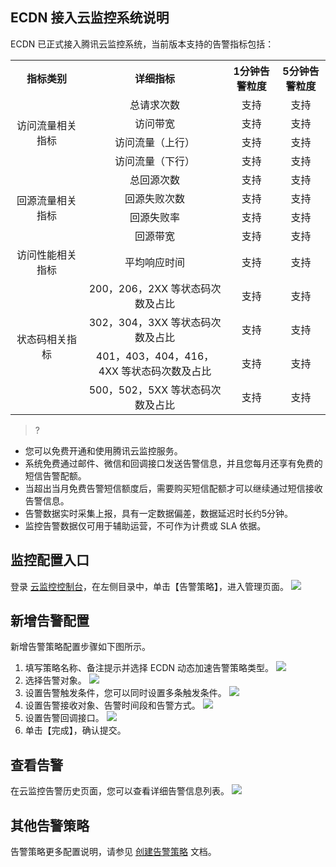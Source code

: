 ## ECDN 接入云监控系统说明

ECDN 已正式接入腾讯云监控系统，当前版本支持的告警指标包括：

<table style="display:table;">
	<tbody>
		<tr>
			<th colspan="1" style="text-align: center;width: 100px;"> 指标类别 </th>
			<th colspan="1" style="text-align: center"> 详细指标 </th>
			<th colspan="1" style="text-align: center"> 1分钟告警粒度 </th>
			<th colspan="1" style="text-align: center"> 5分钟告警粒度 </th>
		</tr>
		<tr>
			<td rowspan="4" style="text-align: center;width: 100px;"> 访问流量相关指标 </td>
			<td colspan="1" style="text-align: center"> 总请求次数 </td>
			<td colspan="1" style="text-align: center"> 支持 </td>
			<td colspan="1" style="text-align: center"> 支持 </td>
		</tr>
		<tr>
			<td colspan="1" style="text-align: center"> 访问带宽 </td>
			<td colspan="1" style="text-align: center"> 支持 </td>
			<td colspan="1" style="text-align: center"> 支持 </td>
		</tr>
		<tr>
			<td colspan="1" style="text-align: center"> 访问流量（上行） </td>
			<td colspan="1" style="text-align: center"> 支持 </td>
			<td colspan="1" style="text-align: center"> 支持 </td>
		</tr>
		<tr>
			<td colspan="1" style="text-align: center"> 访问流量（下行） </td>
			<td colspan="1" style="text-align: center"> 支持 </td>
			<td colspan="1" style="text-align: center"> 支持 </td>
		</tr>
		<tr>
			<td rowspan="4" style="text-align: center;width: 100px;"> 回源流量相关指标 </td>
			<td colspan="1" style="text-align: center"> 总回源次数 </td>
			<td colspan="1" style="text-align: center"> 支持 </td>
			<td colspan="1" style="text-align: center"> 支持 </td>
		</tr>
		<tr>
			<td colspan="1" style="text-align: center"> 回源失败次数 </td>
			<td colspan="1" style="text-align: center"> 支持 </td>
			<td colspan="1" style="text-align: center"> 支持 </td>
		</tr>
		<tr>
			<td colspan="1" style="text-align: center"> 回源失败率 </td>
			<td colspan="1" style="text-align: center"> 支持 </td>
			<td colspan="1" style="text-align: center"> 支持 </td>
		</tr>
		<tr>
			<td colspan="1" style="text-align: center"> 回源带宽 </td>
			<td colspan="1" style="text-align: center"> 支持 </td>
			<td colspan="1" style="text-align: center"> 支持 </td>
		</tr>
		<tr>
			<td rowspan="1" style="text-align: center;width: 100px;"> 访问性能相关指标 </td>
			<td colspan="1" style="text-align: center"> 平均响应时间 </td>
			<td colspan="1" style="text-align: center"> 支持 </td>
			<td colspan="1" style="text-align: center"> 支持 </td>
		</tr>
		<tr>
			<td rowspan="4" style="text-align: center;width: 100px;"> 状态码相关指标 </td>
			<td colspan="1" style="text-align: center"> 200，206，2XX 等状态码次数及占比 </td>
			<td colspan="1" style="text-align: center"> 支持 </td>
			<td colspan="1" style="text-align: center"> 支持 </td>
		</tr>
		<tr>
			<td colspan="1" style="text-align: center"> 302，304，3XX 等状态码次数及占比 </td>
			<td colspan="1" style="text-align: center"> 支持 </td>
			<td colspan="1" style="text-align: center"> 支持 </td>
		</tr>
		<tr>
			<td colspan="1" style="text-align: center"> 401，403，404，416，4XX 等状态码次数及占比 </td>
			<td colspan="1" style="text-align: center"> 支持 </td>
			<td colspan="1" style="text-align: center"> 支持 </td>
		</tr>
		<tr>
			<td colspan="1" style="text-align: center"> 500，502，5XX 等状态码次数及占比 </td>
			<td colspan="1" style="text-align: center"> 支持 </td>
			<td colspan="1" style="text-align: center"> 支持 </td>
		</tr>
	</tbody>
</table>

>? 
- 您可以免费开通和使用腾讯云监控服务。
- 系统免费通过邮件、微信和回调接口发送告警信息，并且您每月还享有免费的短信告警配额。
- 当超出当月免费告警短信额度后，需要购买短信配额才可以继续通过短信接收告警信息。
- 告警数据实时采集上报，具有一定数据偏差，数据延迟时长约5分钟。
- 监控告警数据仅可用于辅助运营，不可作为计费或 SLA 依据。



## 监控配置入口
登录 [云监控控制台](https://console.cloud.tencent.com/monitor/policylist)，在左侧目录中，单击【告警策略】，进入管理页面。
![](https://main.qcloudimg.com/raw/b8bc205767f178371c4bde3ce995482e.png)

## 新增告警配置
新增告警策略配置步骤如下图所示。
1. 填写策略名称、备注提示并选择 ECDN 动态加速告警策略类型。
![](https://main.qcloudimg.com/raw/41886628b7a7148ae64e51fdbfcddf7d.png)
2. 选择告警对象。
![](https://main.qcloudimg.com/raw/d203babf3d633d0f453d96dcf0844fc7.png)
3. 设置告警触发条件，您可以同时设置多条触发条件。
![](https://main.qcloudimg.com/raw/639e37cb80e69691ab248c9c8df99bef.png)
4. 设置告警接收对象、告警时间段和告警方式。
![](https://main.qcloudimg.com/raw/7b39510054f9815c213565323560d048.png)
5. 设置告警回调接口。
![](https://main.qcloudimg.com/raw/e4b7d897120d3297510ebafd97dc060b.png)
6. 单击【完成】，确认提交。


## 查看告警
在云监控告警历史页面，您可以查看详细告警信息列表。
![](https://main.qcloudimg.com/raw/6b7f10c1bc752046cb844d660a378da3.png)

## 其他告警策略
告警策略更多配置说明，请参见 [创建告警策略](https://cloud.tencent.com/document/product/248/6215) 文档。
